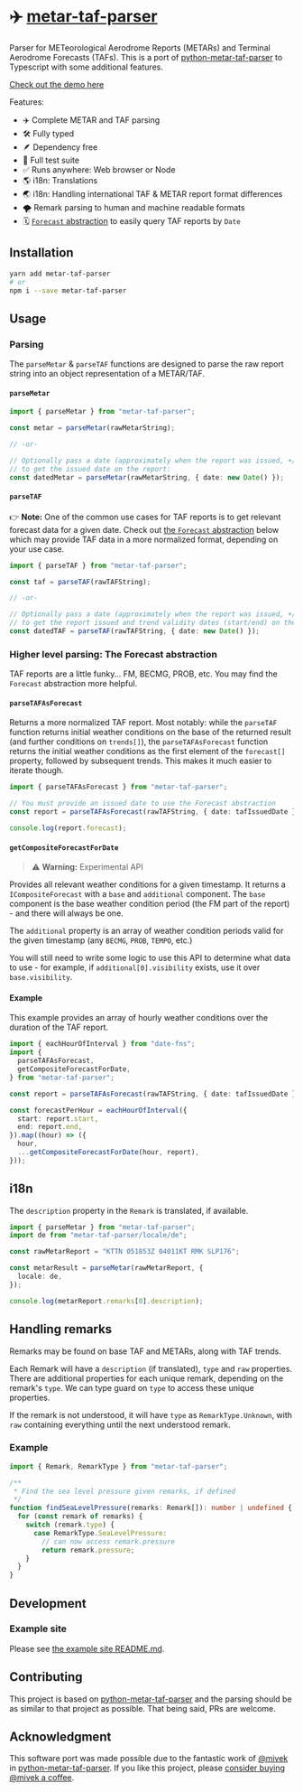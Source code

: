 # ✈️ [metar-taf-parser](https://aeharding.github.io/metar-taf-parser)

Parser for METeorological Aerodrome Reports (METARs) and Terminal Aerodrome Forecasts (TAFs). This is a port of [python-metar-taf-parser](https://github.com/mivek/python-metar-taf-parser) to Typescript with some additional features.

[Check out the demo here](https://aeharding.github.io/metar-taf-parser)

Features:

- ✈️ Complete METAR and TAF parsing
- 🛠 Fully typed
- 🪶 Dependency free
- 🧪 Full test suite
- ✅ Runs anywhere: Web browser or Node
- 🌎 i18n: Translations
- 🌏 i18n: Handling international TAF & METAR report format differences
- 🌪 Remark parsing to human and machine readable formats
- 🗓 [`Forecast` abstraction](https://aeharding.github.io/metar-taf-parser/forecast) to easily query TAF reports by `Date`

## Installation

```sh
yarn add metar-taf-parser
# or
npm i --save metar-taf-parser
```

## Usage

### Parsing

The `parseMetar` & `parseTAF` functions are designed to parse the raw report string into an object representation of a METAR/TAF.

#### `parseMetar`

```ts
import { parseMetar } from "metar-taf-parser";

const metar = parseMetar(rawMetarString);

// -or-

// Optionally pass a date (approximately when the report was issued, +/- a week)
// to get the issued date on the report:
const datedMetar = parseMetar(rawMetarString, { date: new Date() });
```

#### `parseTAF`

👉 **Note:** One of the common use cases for TAF reports is to get relevant forecast data for a given date. Check out [the `Forecast` abstraction](#higher-level-parsing-the-forecast-abstraction) below which may provide TAF data in a more normalized format, depending on your use case.

```ts
import { parseTAF } from "metar-taf-parser";

const taf = parseTAF(rawTAFString);

// -or-

// Optionally pass a date (approximately when the report was issued, +/- a week)
// to get the report issued and trend validity dates (start/end) on the report:
const datedTAF = parseTAF(rawTAFString, { date: new Date() });
```

### Higher level parsing: The Forecast abstraction

TAF reports are a little funky... FM, BECMG, PROB, etc. You may find the `Forecast` abstraction more helpful.

#### `parseTAFAsForecast`

Returns a more normalized TAF report. Most notably: while the `parseTAF` function returns initial weather conditions on the base of the returned result (and further conditions on `trends[]`), the `parseTAFAsForecast` function returns the initial weather conditions as the first element of the `forecast[]` property, followed by subsequent trends. This makes it much easier to iterate though.

```ts
import { parseTAFAsForecast } from "metar-taf-parser";

// You must provide an issued date to use the Forecast abstraction
const report = parseTAFAsForecast(rawTAFString, { date: tafIssuedDate });

console.log(report.forecast);
```

#### `getCompositeForecastForDate`

> ⚠️ **Warning:** Experimental API

Provides all relevant weather conditions for a given timestamp. It returns a `ICompositeForecast` with a `base` and `additional` component. The `base` component is the base weather condition period (the FM part of the report) - and there will always be one.

The `additional` property is an array of weather condition periods valid for the given timestamp (any `BECMG`, `PROB`, `TEMPO`, etc.)

You will still need to write some logic to use this API to determine what data to use - for example, if `additional[0].visibility` exists, use it over `base.visibility`.

#### Example

This example provides an array of hourly weather conditions over the duration of the TAF report.

```ts
import { eachHourOfInterval } from "date-fns";
import {
  parseTAFAsForecast,
  getCompositeForecastForDate,
} from "metar-taf-parser";

const report = parseTAFAsForecast(rawTAFString, { date: tafIssuedDate });

const forecastPerHour = eachHourOfInterval({
  start: report.start,
  end: report.end,
}).map((hour) => ({
  hour,
  ...getCompositeForecastForDate(hour, report),
}));
```

## i18n

The `description` property in the `Remark` is translated, if available.

```ts
import { parseMetar } from "metar-taf-parser";
import de from "metar-taf-parser/locale/de";

const rawMetarReport = "KTTN 051853Z 04011KT RMK SLP176";

const metarResult = parseMetar(rawMetarReport, {
  locale: de,
});

console.log(metarReport.remarks[0].description);
```

## Handling remarks

Remarks may be found on base TAF and METARs, along with TAF trends.

Each Remark will have a `description` (if translated), `type` and `raw` properties. There are additional properties for each unique remark, depending on the remark's `type`. We can type guard on `type` to access these unique properties.

If the remark is not understood, it will have `type` as `RemarkType.Unknown`, with `raw` containing everything until the next understood remark.

### Example

```ts
import { Remark, RemarkType } from "metar-taf-parser";

/**
 * Find the sea level pressure given remarks, if defined
 */
function findSeaLevelPressure(remarks: Remark[]): number | undefined {
  for (const remark of remarks) {
    switch (remark.type) {
      case RemarkType.SeaLevelPressure:
        // can now access remark.pressure
        return remark.pressure;
    }
  }
}
```

## Development

### Example site

Please see [the example site README.md](example/README.md).

## Contributing

This project is based on [python-metar-taf-parser](https://github.com/mivek/python-metar-taf-parser) and the parsing should be as similar to that project as possible. That being said, PRs are welcome.

## Acknowledgment

This software port was made possible due to the fantastic work of [@mivek](https://github.com/mivek) in [python-metar-taf-parser](https://github.com/mivek/python-metar-taf-parser). If you like this project, please [consider buying @mivek a coffee](https://ko-fi.com/mivek).
